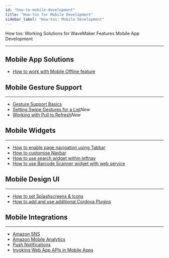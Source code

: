 ```yaml
---
id: "how-to-mobile-development"
title: "How-tos for Mobile Development"
sidebar_label: "How-tos: Mobile Development"
---
```

How tos: Working Solutions for WaveMaker Features Mobile App Development

---

## Mobile App Solutions

*   [How to work with Mobile Offline feature](/learn/hybrid-mobile/offline-data-support/#use-cases)



## Mobile Gesture Support
---

*   [Gesture Support Basics](/learn/hybrid-mobile/gesture-support/)
*   [Setting Swipe Gestures for a List](/learn/how-tos/setting-swipe-gestures-list-widget/)_New_
*   [Working with Pull to Refresh](/learn/how-tos/working-pull-refresh)_New_

## Mobile Widgets
---

*   [How to enable page navigation using Tabbar](/learn/hybrid-mobile/mobile-tabbar/#use-cases)
*   [How to customise Navbar](/learn/hybrid-mobile/mobile-navbar/#use-cases)
*   [How to use search widget within leftnav](/learn/how-tos/using-search-widget-within-navbar/)
*   [How to use Barcode Scanner widget with web service](/learn/app-development/widgets/mobile-widgets/barcode-scanner/#use-cases)

## Mobile Design UI
---

*   [How to set Splashscreens & Icons](/learn/how-tos/splashscreens-icons/)
*   [How to add and use additional Cordova Plugins](/learn/how-tos/using-cordova-plugins/)

## Mobile Integrations
---

*   [Amazon SNS](/learn/hybrid-mobile/mobile-integrations-amazon-sns/)
*   [Amazon Mobile Analytics](/learn/hybrid-mobile/mobile-integrations-amazon-mobile-analytics/)
*   [Push Notifications](/learn/hybrid-mobile/use-push-notification-wm-mobile-app/)
*   [Invoking Web App APIs in Mobile Apps](/learn/mobile-app-development/invoking-web-app-apis-mobile-apps/)